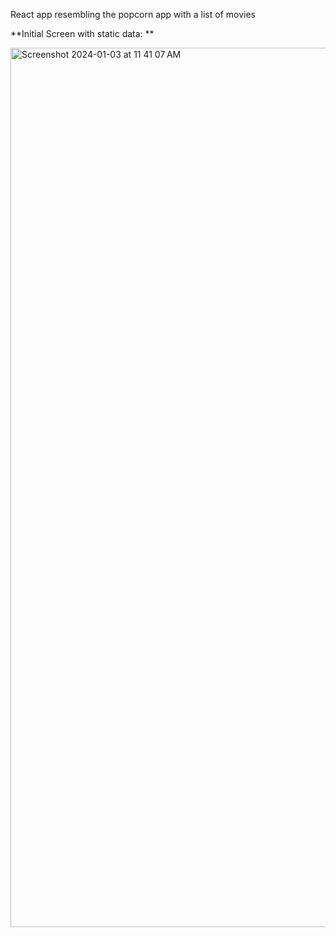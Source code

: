 React app resembling the popcorn app with a list of movies

**Initial Screen with static data: **

<img width="1407" alt="Screenshot 2024-01-03 at 11 41 07 AM" src="https://github.com/Brahmadatta/UsePopCornApp/assets/25858541/be94d1b9-b335-4448-8214-7475b58df286">

